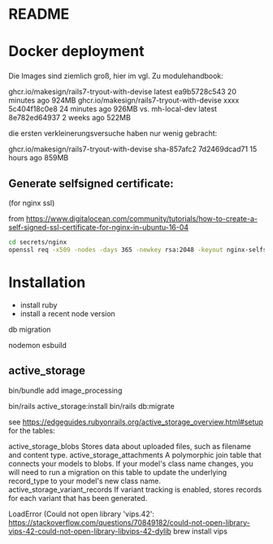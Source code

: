 # README

# Docker deployment



###

Die Images sind ziemlich groß, hier im vgl. Zu modulehandbook:

ghcr.io/makesign/rails7-tryout-with-devise   latest        ea9b5728c543   20 minutes ago      924MB
ghcr.io/makesign/rails7-tryout-with-devise   xxxx          5c404f18c0e8   24 minutes ago      926MB
vs. 
mh-local-dev                                 latest        8e782ed64937   2 weeks ago         522MB

die ersten verkleinerungsversuche haben nur wenig gebracht:

ghcr.io/makesign/rails7-tryout-with-devise   sha-857afc2   7d2469dcad71   15 hours ago    859MB

## Generate selfsigned certificate:
(for nginx ssl)

from https://www.digitalocean.com/community/tutorials/how-to-create-a-self-signed-ssl-certificate-for-nginx-in-ubuntu-16-04

```bash
cd secrets/nginx
openssl req -x509 -nodes -days 365 -newkey rsa:2048 -keyout nginx-selfsigned.key -out nginx-selfsigned.crt
```



# Installation

- install ruby 
- install a recent node version

db migration 

    

nodemon 
esbuild



## active_storage

bin/bundle add image_processing

bin/rails active_storage:install
bin/rails db:migrate





see https://edgeguides.rubyonrails.org/active_storage_overview.html#setup
for the tables:

active_storage_blobs	Stores data about uploaded files, such as filename and content type.
active_storage_attachments	A polymorphic join table that connects your models to blobs. If your model's class name changes, you will need to run a migration on this table to update the underlying record_type to your model's new class name.
active_storage_variant_records	If variant tracking is enabled, stores records for each variant that has been generated.


LoadError (Could not open library 'vips.42':
https://stackoverflow.com/questions/70849182/could-not-open-library-vips-42-could-not-open-library-libvips-42-dylib
brew install vips
